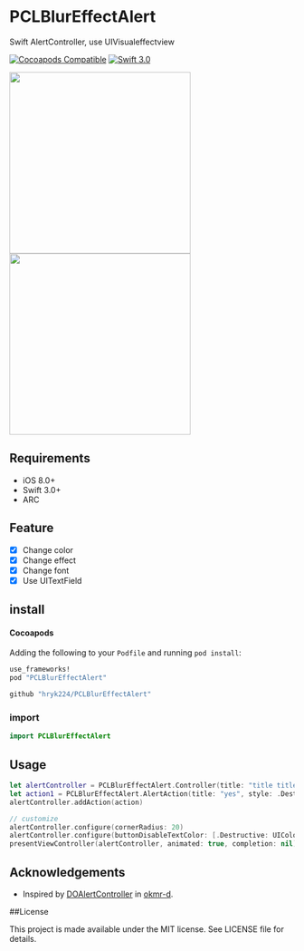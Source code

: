 # PCLBlurEffectAlert

Swift AlertController, use UIVisualeffectview

[![Cocoapods Compatible](http://img.shields.io/cocoapods/v/PCLBlurEffectAlert.svg?style=flat)](http://cocoadocs.org/docsets/PCLBlurEffectAlert)
[![Swift 3.0](https://img.shields.io/badge/Swift-3.0-orange.svg?style=flat)](https://developer.apple.com/swift/)

<img src="https://raw.githubusercontent.com/wiki/hryk224/PCLBlurEffectAlert/images/sample1.gif" width="320" > <img src="https://raw.githubusercontent.com/wiki/hryk224/PCLBlurEffectAlert/images/sample2.gif" width="320" >

## Requirements
- iOS 8.0+
- Swift 3.0+
- ARC

## Feature
- [x] Change color
- [x] Change effect
- [x] Change font
- [x] Use UITextField

## install

#### Cocoapods

Adding the following to your `Podfile` and running `pod install`:

```Ruby
use_frameworks!
pod "PCLBlurEffectAlert"
```

```Ruby
github "hryk224/PCLBlurEffectAlert"
```

### import

```Swift
import PCLBlurEffectAlert
```

## Usage

```Swift
let alertController = PCLBlurEffectAlert.Controller(title: "title title title title title title title", message: nil, style: .Alert)
let action1 = PCLBlurEffectAlert.AlertAction(title: "yes", style: .Destructive, handler: { action in  print("yes") })
alertController.addAction(action)

// customize
alertController.configure(cornerRadius: 20)
alertController.configure(buttonDisableTextColor: [.Destructive: UIColor.redColor()])
presentViewController(alertController, animated: true, completion: nil)
```

## Acknowledgements

* Inspired by [DOAlertController](https://github.com/okmr-d/DOAlertController) in [okmr-d](https://github.com/okmr-d).

##License

This project is made available under the MIT license. See LICENSE file for details.
